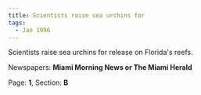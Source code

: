 ```yaml
---  
title: Scientists raise sea urchins for  
tags:  
  - Jan 1996  
---  
```

  
Scientists raise sea urchins for release on Florida's reefs.  
  
Newspapers: **Miami Morning News or The Miami Herald**  
  
Page: **1**, Section: **B** 
